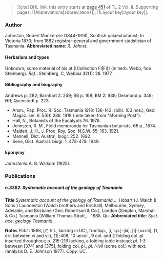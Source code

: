 > [!cite] BHL link: this entry starts at [page 451](https://www.biodiversitylibrary.org/page/33068693) of TL-2 Vol. II.
> Supporting pages: [[Abbreviations|abbreviations]], [[Layout key|layout key]].

### Author

Johnston, Robert Mackenzie (1844-1918), Scottish palaeobotanist; to Victoria 1870; from 1882 registrar-general and government statistician of Tasmania. 
**Abbreviated name**: *R. Johnst.*

#### Herbarium and types

Unknown; some material of his at [[Collection FI|FI]] (in herb. Webb, fide Steinberg).
*Ref*.: Steinberg, C, Webbia 32(1): 28. 1977.

#### Bibliography and biography

Andrews p. 282; Barnhart 2: 259; BB p. 168; BM 2: 938; Desmond p. 348; HR; Quenstedt p. 223.
- Anon., Pap. Proc. R. Soc. Tasmania 1918: 136-142. (bibl. 103 nos.); Geol. Magaz. ser. 6. 5(6): 288. 1918 (note taken from "Morning Post").
- Hall, N., Botanists of the Eucalypts 76. 1978.
- Johnston, R. M., Field memoranda for Tasmanian botanists, 66 p., 1874.
- Maiden, J. H., J. Proc. Roy. Soc. N.S.W. 55: 163. 1921.
- Mennell, Dict. Austral, biogr. 252. 1892.
- Serie, Dict. Austral. biogr. 1: 478-479. 1949.

#### Eponymy

*Johnstonia* A. B. Walkom (1925).

### Publications

##### n.3382. Systematic account of the geology of Tasmania

**Title**
*Systematic account of the geology of Tasmania*,... Hobart (J. Walch & Sons.) Launceston (Walch brothers and Birchall). Melbourne, Sydney, Adelaide, and Brisbane (Geo. Robertson & Co.), London (Simpkin, Marshall & Co.) Tasmania (William Thomas Stratt,... 1888. Qu.
**Abbreviated title**: *Syst. ace. geology Tasmania*.

**Notes**
*Publ*.: 1888, \[i\*, h.t., lacking in UC\], frontisp., \[i, t.p.\]-\[iii\], \[i\]-\[xxxiii\], \[1, err. between vi and vii), \[1\]-408, 10 uncol., 9 col. and 2 folding col. pl. inserted throughout; p. 215-216 lacking, a folding table instead; *pl. 1-3* between \[374\] and \[375\], folding col. pl., *pl. i-lvii* (some col.) with text. (analysis D. E. Johnson 1977). *Copy*: UC.

